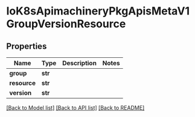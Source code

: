 # IoK8sApimachineryPkgApisMetaV1GroupVersionResource

## Properties
Name | Type | Description | Notes
------------ | ------------- | ------------- | -------------
**group** | **str** |  | 
**resource** | **str** |  | 
**version** | **str** |  | 

[[Back to Model list]](../README.md#documentation-for-models) [[Back to API list]](../README.md#documentation-for-api-endpoints) [[Back to README]](../README.md)


